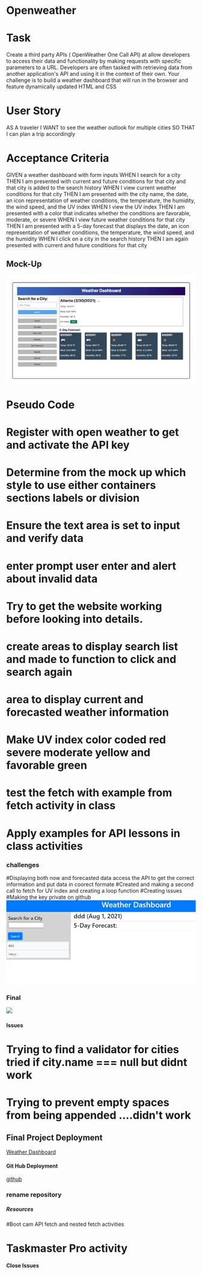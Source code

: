 # Openweather
# Task
Create a third party APIs ( OpenWeather One Call API) at allow developers to access their data and functionality by making requests with specific parameters to a URL. Developers are often tasked with retrieving data from another application's API and using it in the context of their own. Your challenge is to build a weather dashboard that will run in the browser and feature dynamically updated HTML and CSS
# User Story
AS A traveler
I WANT to see the weather outlook for multiple cities
SO THAT I can plan a trip accordingly
# Acceptance Criteria
GIVEN a weather dashboard with form inputs
WHEN I search for a city
THEN I am presented with current and future conditions for that city and that city is added to the search history
WHEN I view current weather conditions for that city
THEN I am presented with the city name, the date, an icon representation of weather conditions, the temperature, the humidity, the wind speed, and the UV index
WHEN I view the UV index
THEN I am presented with a color that indicates whether the conditions are favorable, moderate, or severe
WHEN I view future weather conditions for that city
THEN I am presented with a 5-day forecast that displays the date, an icon representation of weather conditions, the temperature, the wind speed, and the humidity
WHEN I click on a city in the search history
THEN I am again presented with current and future conditions for that city
## Mock-Up
![](./assets/images/mockUp.jpg)
# Pseudo Code

# Register with open weather to get and activate the API key
# Determine from the mock up which style to use either containers sections labels or division
# Ensure the text area is set to input and verify data 
# enter prompt user enter and alert about invalid data 
# Try to get the website working before looking into details.
# create areas to display search list and made to function to click and search again
# area to display current and forecasted weather information
# Make UV index color coded red severe moderate yellow and favorable green
# test the fetch with example from fetch activity in class
# Apply examples for API lessons in class activities
### challenges
#Displaying both now and forecasted data access the API to get the correct information and put data in coorect formate
#Created and making a second call to fetch for UV index and creating a loop function
#Creating issues
#Making the key private on github
![issue](./assets/images/issues.jpg)
### Final ####
![](.assets/images/final.png)

#### Issues
# Trying to find a validator for cities tried if city.name === null but didnt work
# Trying to prevent empty spaces from being appended ....didn't work
## Final Project Deployment
[Weather Dashboard](https://jahneo.github.io/NeilsWeather-Dashboard/)
#### Git Hub Deployment
[github](https://github.com/Jahneo/Openweather) 

### rename repository
##### Resources ###
#Boot cam API fetch and nested fetch activities
# Taskmaster Pro activity

#### Close Issues ###